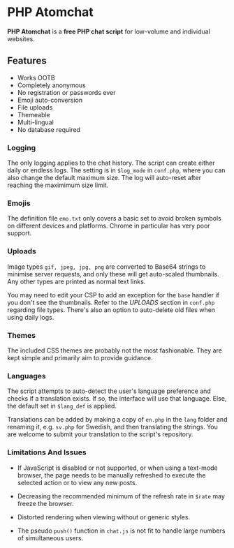 # PHP Atomchat

**PHP Atomchat** is a **free PHP chat script** for low-volume and individual websites.

## Features
- Works OOTB
- Completely anonymous
- No registration or passwords ever
- Emoji auto-conversion
- File uploads
- Themeable
- Multi-lingual
- No database required

### Logging

The only logging applies to the chat history. The script can create either daily or endless logs. The setting is in `$log_mode` in `conf.php`, where you can also change the default maximum size. The log will auto-reset after reaching the maximimum size limit.

### Emojis

The definition file `emo.txt` only covers a basic set to avoid broken symbols on different devices and platforms. Chrome in particular has very poor support.

### Uploads

Image types `gif, jpeg, jpg, png` are converted to Base64 strings to minimise server requests, and only these will get auto-scaled thumbnails. Any other types are printed as normal text links.

You may need to edit your CSP to add an exception for the `base` handler if you don't see the thumbnails. Refer to the *UPLOADS* section in `conf.php` regarding file types. There's also an option to auto-delete old files when using daily logs.

### Themes

The included CSS themes are probably not the most fashionable. They are kept simple and primarily aim to provide guidance.

### Languages

The script attempts to auto-detect the user's language preference and checks if a translation exists. If so, the interface will use that language. Else, the default set in `$lang_def` is applied.

Translations can be added by making a copy of `en.php` in the `lang` folder and renaming it, e.g. `sv.php` for Swedish, and then translating the strings. You are welcome to submit your translation to the script's repository.

### Limitations And Issues

- If JavaScript is disabled or not supported, or when using a text-mode browser, the page needs to be manually refreshed to execute the selected action or to view any new posts. 

- Decreasing the recommended minimum of the refresh rate in `$rate` may freeze the browser.

- Distorted rendering when viewing without or generic styles.

- The pseudo `push()` function in `chat.js` is not fit to handle large numbers of simultaneous users.
